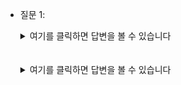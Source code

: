 - 질문 1: 
    <details>
    <summary>여기를 클릭하면 답변을 볼 수 있습니다</summary>
    </details>
    <br/>
    <br/>

    
    <details>
    <summary>여기를 클릭하면 답변을 볼 수 있습니다</summary>
    </details>
    <br/>
    <br/>
